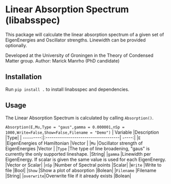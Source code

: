 # Linear Absorption Spectrum (libabsspec)

This package will calculate the linear absorption spectrum of a given set of EigenEnergies and Oscillator strengths. Linewidth can be provided optionally.

Developed at the University of Groningen in the Theory of Condensed Matter group.
Author: Marick Manrho (PhD candidate)

## Installation

Run `pip install .` to install linabsspec and dependencies.

## Usage

The Linear Absorption Spectrum is calculated by calling `Absorption()`.

`Absorption(E,Mu,Type = "gaus",gamma = 0.000001,nSp = 1000,Write=False,Show=False,Filename = "Demo")`
| Variable  |Description                          |Type|
| ---------:|:------------------------------------| -----:|
|`E`        |EigenEnergies of Hamiltonian         |Vector |
|`Mu`       |Oscillator strength of EigenEnergies |Vector |
|`Type`     |The type of line broadening, "gaus" is currently the only supported lineshape.                                        |String|
|`gamma`    |Linewidth per EigenEnergy. If scalar is given the same value is used for each EigenEnergy.                                      |Vector or Scalar|
|`nSp`      |Number of Spectral points            |Scalar|
|`Write`    |Write to file                        |Bool|
|`Show`     |Show a plot of absorption            |Bolean|
|`Filename` |Filename                             |String|
|`overwrite`|Overwrite file if it already exists  |Bolean|

